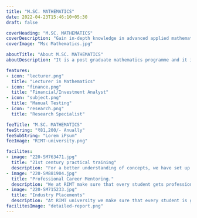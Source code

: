```yaml
---
title: "M.SC. MATHEMATICS"
date: 2022-04-23T15:46:10+05:30
draft: false

coverHeading: "M.SC. MATHEMATICS"
coverDescription: "Gain in-depth knowledge in advanced applied mathematics"
coverImage: "Msc Mathematics.jpg"

aboutTitle: "About M.SC. MATHEMATICS"
aboutDescription: "It is a post graduate mathematics programme and it is career orienting in nature. The course helps to train the innovative minds in the latest developments in mathematics as applicable in the field of modern inventions and discoveries. In this degree, candidates get a deeper knowledge of advanced mathematics through a vast preference of subjects such as geometry, calculus, algebra, number theory, dynamical systems, differential equations, etc. The students become more skilled and specialized in a particular subject after the master degree program. In this course, students learn to collect big data and analyze them with the help of different tools and methods."

features:
- icon: "lecturer.png"
  title: "Lecturer in Mathematics"
- icon: "finance.png"
  title: "Financial/Investment Analyst"
- icon: "subject.png"
  title: "Manual Testing"
- icon: "research.png"
  title: "Research Specialist"

feeTitle: "M.SC. MATHEMATICS"
feeString: "₹81,200/- Anually"
feeSubString: "Lorem iPsum"
feeImage: "RIMT-university.png"

facilites:
- image: "220-SM763471.jpg"
  title: "21st century practical training"
  description: "For a better understanding of concepts, we have set up advanced 21st-century tools equipped with advanced training methods so that students can learn every concept practically in a better way."
- image: "220-SM881904.jpg"
  title: "Professional Career Mentoring."
  description: "We at RIMT make sure that every student gets professional career mentoring from the industry experts to set career targets & for this we have created a career & placement cell too."
- image: "220-SM715233.jpg"
  title: "Industry Placements"
  description: "At RIMT university we make sure that every student is getting placed, each year more than 500 companies visit the campus of RIMT to hire our brightest of the talents"
facilitesImage: "detailed-report.png"
---
```


